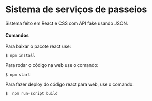 # Sistema de serviços de passeios

Sistema feito em React e CSS com API fake usando JSON.

#### Comandos
Para baixar o pacote react use:
```sh
$ npm install
```

Para rodar o código na web use o comando:

```sh
$ npm start
```

Para fazer deploy do código react para web, use o comando:

```sh
$  npm run-script build
```